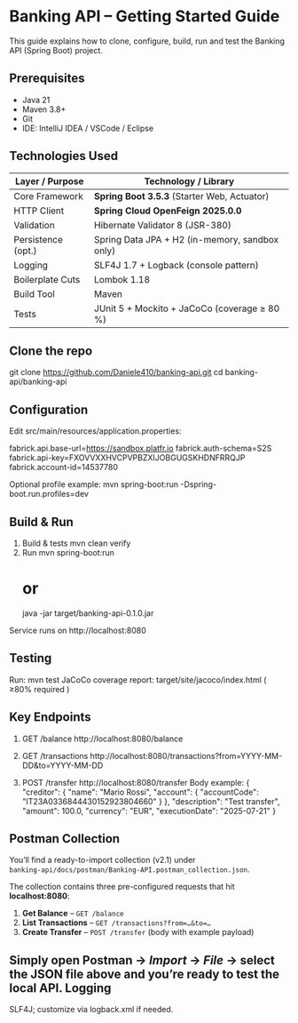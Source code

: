Banking API – Getting Started Guide
===================================

This guide explains how to clone, configure, build, run and test the Banking API (Spring Boot) project.

Prerequisites
-------------

- Java 21
- Maven 3.8+
- Git
- IDE: IntelliJ IDEA / VSCode / Eclipse

Technologies Used
-----------------

| Layer / Purpose    | Technology / Library                           |
|--------------------|------------------------------------------------|
| Core Framework     | **Spring Boot 3.5.3** (Starter Web, Actuator)  |
| HTTP Client        | **Spring Cloud OpenFeign 2025.0.0**            |
| Validation         | Hibernate Validator 8 (JSR-380)                |
| Persistence (opt.) | Spring Data JPA + H2 (in-memory, sandbox only) |
| Logging            | SLF4J 1.7 + Logback (console pattern)          |
| Boilerplate Cuts   | Lombok 1.18                                    |
| Build Tool         | Maven                                          |
| Tests              | JUnit 5 + Mockito + JaCoCo (coverage ≥ 80 %)   |

Clone the repo
--------------
git clone https://github.com/Daniele410/banking-api.git
cd banking-api/banking-api

Configuration
-------------
Edit src/main/resources/application.properties:

fabrick.api.base-url=https://sandbox.platfr.io
fabrick.auth-schema=S2S
fabrick.api-key=FXOVVXXHVCPVPBZXIJOBGUGSKHDNFRRQJP
fabrick.account-id=14537780

Optional profile example:
mvn spring-boot:run -Dspring-boot.run.profiles=dev

Build & Run
-----------

1. Build & tests
   mvn clean verify
2. Run
   mvn spring-boot:run
   # or
   java -jar target/banking-api-0.1.0.jar

Service runs on http://localhost:8080

Testing
-------
Run: mvn test
JaCoCo coverage report: target/site/jacoco/index.html ( ≥80% required )

Key Endpoints
-------------

1. GET /balance
   http://localhost:8080/balance

2. GET /transactions
   http://localhost:8080/transactions?from=YYYY-MM-DD&to=YYYY-MM-DD

3. POST /transfer
   http://localhost:8080/transfer
   Body example:
   {
   "creditor": {
   "name": "Mario Rossi",
   "account": { "accountCode": "IT23A0336844430152923804660" }
   },
   "description": "Test transfer",
   "amount": 100.0,
   "currency": "EUR",
   "executionDate": "2025-07-21"
   }

## Postman Collection

You’ll find a ready-to-import collection (v2.1) under  
`banking-api/docs/postman/Banking-API.postman_collection.json`.

The collection contains three pre-configured requests that hit **localhost:8080**:

1. **Get Balance** – `GET /balance`
2. **List Transactions** – `GET /transactions?from=…&to=…`
3. **Create Transfer** – `POST /transfer` (body with example payload)

Simply open Postman → *Import* → *File* → select the JSON file above and you’re ready to test the local API.
Logging
-------
SLF4J; customize via logback.xml if needed.

